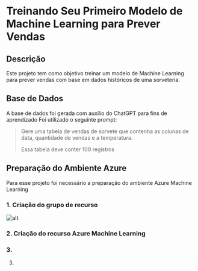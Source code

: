# Treinando Seu Primeiro Modelo de Machine Learning para Prever Vendas

## Descrição
Este projeto tem como objetivo treinar um modelo de Machine Learning para prever vendas com base em dados históricos de uma sorveteria.

## Base de Dados
A base de dados foi gerada com auxílio do ChatGPT para fins de aprendizado
Foi utilizado o seguinte prompt:

> Gere uma tabela de vendas de sorvete que contenha as colunas de data, quantidade de vendas e a temperatura.
> 
> Essa tabela deve conter 100 registros


## Preparação do Ambiente Azure

Para esse projeto foi necessário a preparação do ambiente Azure Machine Learning
### 1. Criação do grupo de recurso
![alt](https://) 



### 2. Criação do recurso Azure Machine Learning

### 3. 
3. 


